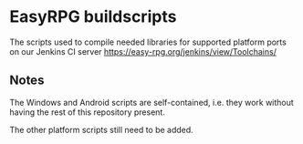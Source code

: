 # EasyRPG buildscripts

The scripts used to compile needed libraries for supported platform ports
on our Jenkins CI server https://easy-rpg.org/jenkins/view/Toolchains/

## Notes

The Windows and Android scripts are self-contained, i.e. they work without
having the rest of this repository present.

The other platform scripts still need to be added.
